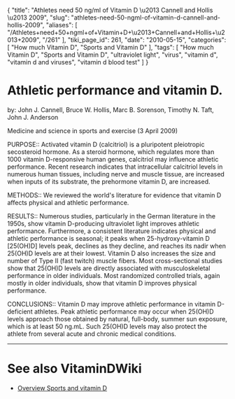 {
    "title": "Athletes need 50 ng/ml of Vitamin D \u2013 Cannell and Hollis \u2013 2009",
    "slug": "athletes-need-50-ngml-of-vitamin-d-cannell-and-hollis-2009",
    "aliases": [
        "/Athletes+need+50+ngml+of+Vitamin+D+\u2013+Cannell+and+Hollis+\u2013+2009",
        "/261"
    ],
    "tiki_page_id": 261,
    "date": "2010-05-15",
    "categories": [
        "How much Vitamin D",
        "Sports and Vitamin D"
    ],
    "tags": [
        "How much Vitamin D",
        "Sports and Vitamin D",
        "ultraviolet light",
        "virus",
        "vitamin d",
        "vitamin d and viruses",
        "vitamin d blood test"
    ]
}


# Athletic performance and vitamin D.

by: John J. Cannell, Bruce W. Hollis, Marc B. Sorenson, Timothy N. Taft, John J. Anderson

Medicine and science in sports and exercise (3 April 2009)

PURPOSE:: Activated vitamin D (calcitriol) is a pluripotent pleiotropic secosteroid hormone. As a steroid hormone, which regulates more than 1000 vitamin D-responsive human genes, calcitriol may influence athletic performance. Recent research indicates that intracellular calcitriol levels in numerous human tissues, including nerve and muscle tissue, are increased when inputs of its substrate, the prehormone vitamin D, are increased. 

METHODS:: We reviewed the world's literature for evidence that vitamin D affects physical and athletic performance. 

RESULTS:: Numerous studies, particularly in the German literature in the 1950s, show vitamin D-producing ultraviolet light improves athletic performance. Furthermore, a consistent literature indicates physical and athletic performance is seasonal; it peaks when 25-hydroxy-vitamin D <span>[25(OH)D]</span> levels peak, declines as they decline, and reaches its nadir when 25(OH)D levels are at their lowest. Vitamin D also increases the size and number of Type II (fast twitch) muscle fibers. Most cross-sectional studies show that 25(OH)D levels are directly associated with musculoskeletal performance in older individuals. Most randomized controlled trials, again mostly in older individuals, show that vitamin D improves physical performance. 

CONCLUSIONS:: Vitamin D may improve athletic performance in vitamin D-deficient athletes. Peak athletic performance may occur when 25(OH)D levels approach those obtained by natural, full-body, summer sun exposure, which is at least 50 ng.mL. Such 25(OH)D levels may also protect the athlete from several acute and chronic medical conditions.

- - - - - - - 

# See also VitaminDWiki

* [Overview Sports and vitamin D](/posts/overview-sports-and-vitamin-d)